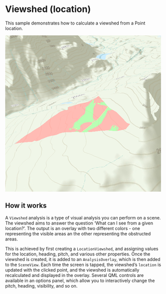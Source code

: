 # Viewshed (location)

This sample demonstrates how to calculate a viewshed from a Point
location.

![](screenshot.png)

## How it works

A `Viewshed` analysis is a type of visual analysis you can perform on a
scene. The viewshed aims to answer the question ‘What can I see from a
given location?’. The output is an overlay with two different colors -
one representing the visible areas an the other representing the
obstructed areas.

This is achieved by first creating a `LocationViewshed`, and assigning
values for the location, heading, pitch, and various other properties.
Once the viewshed is created, it is added to an `AnalysisOverlay`, which
is then added to the `SceneView`. Each time the screen is tapped, the
viewshed’s `location` is updated with the clicked point, and the
viewshed is automatically recalculated and displayed in the overlay.
Several QML controls are available in an options panel, which allow you
to interactively change the pitch, heading, visibility, and so on.
